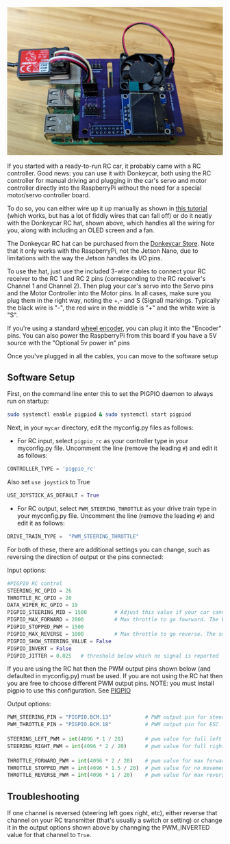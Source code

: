 ![RC Hat for RaspberryPi](../assets/rc_hat.jpg "The Donkey RC Hat for RaspberryPi")

If you started with a ready-to-run RC car, it probably came with a RC controller. Good news: you can use it with Donkeycar, both using the RC controller for manual driving and plugging in the car's servo and motor controller directly into the RaspberryPi without the need for a special motor/servo controller board. 

To do so, you can either wire up it up manually as shown in [this tutorial](rc.md) (which works, but has a lot of fiddly wires that can fall off) or do it neatly with the Donkeycar RC hat, shown above, which handles all the wiring for you, along with including an OLED screen and a fan. 

The Donkeycar RC hat can be purchased from the [Donkeycar Store](https://store.donkeycar.com/products/donkey-car-rc-hat). Note that it only works with the RaspberryPi, not the Jetson Nano, due to limitations with the way the Jetson handles its I/O pins. 

To use the hat, just use the included 3-wire cables to connect your RC receiver to the RC 1 and RC 2 pins (corresponding to the RC receiver's Channel 1 and Channel 2). Then plug your car's servo into the Servo pins and the Motor Controller into the Motor pins. In all cases, make sure you plug them in the right way, noting the +,- and S (Signal) markings. Typically the black wire is "-", the red wire in the middle is "+" and the white wire is "S". 

If you're using a standard [wheel encoder](odometry.md), you can plug it into the "Encoder" pins. You can also power the RaspberryPi from this board if you have a 5V source with the "Optional 5v power in" pins

Once you've plugged in all the cables, you can move to the software setup

## Software Setup

First, on the command line enter this to set the PIGPIO daemon to always run on startup:

```bash
sudo systemctl enable pigpiod & sudo systemctl start pigpiod
```

Next, in your `mycar` directory, edit the myconfig.py files as follows:

* For RC input, select `pigpio_rc` as your controller type in your myconfig.py file. Uncomment the line (remove the leading `#`) and edit it as follows:

```python
CONTROLLER_TYPE = 'pigpio_rc'
```

Also set `use joystick` to True

```python
USE_JOYSTICK_AS_DEFAULT = True
```

* For RC output, select `PWM_STEERING_THROTTLE` as your drive train type in your myconfig.py file. Uncomment the line (remove the leading `#`) and edit it as follows:

```python
DRIVE_TRAIN_TYPE =  "PWM_STEERING_THROTTLE"
```

For both of these, there are additional settings you can change, such as reversing the direction of output or the pins connected: 

Input options:
 
```python
#PIGPIO RC control
STEERING_RC_GPIO = 26
THROTTLE_RC_GPIO = 20
DATA_WIPER_RC_GPIO = 19
PIGPIO_STEERING_MID = 1500         # Adjust this value if your car cannot run in a straight line
PIGPIO_MAX_FORWARD = 2000          # Max throttle to go fowrward. The bigger the faster
PIGPIO_STOPPED_PWM = 1500
PIGPIO_MAX_REVERSE = 1000          # Max throttle to go reverse. The smaller the faster
PIGPIO_SHOW_STEERING_VALUE = False
PIGPIO_INVERT = False
PIGPIO_JITTER = 0.025   # threshold below which no signal is reported
```

If you are using the RC hat then the PWM output pins shown below (and defaulted in myconfig.py) must be used.
If you are not using the RC hat then you are free to choose different PWM output pins.
NOTE: you must install pigpio to use this configuration.  See [PIGPIO](pins.md#PIGPIO)

Output options:

```python
PWM_STEERING_PIN = "PIGPIO.BCM.13"           # PWM output pin for steering servo
PWM_THROTTLE_PIN = "PIGPIO.BCM.18"           # PWM output pin for ESC

STEERING_LEFT_PWM = int(4096 * 1 / 20)       # pwm value for full left steering (1ms pulse)
STEERING_RIGHT_PWM = int(4096 * 2 / 20)      # pwm value for full right steering (2ms pulse)

THROTTLE_FORWARD_PWM = int(4096 * 2 / 20)    # pwm value for max forward (2ms pulse)
THROTTLE_STOPPED_PWM = int(4096 * 1.5 / 20)  # pwm value for no movement (1.5ms pulse)
THROTTLE_REVERSE_PWM = int(4096 * 1 / 20)    # pwm value for max reverse throttle (1ms pulse)
```

## Troubleshooting

If one channel is reversed (steering left goes right, etc), either reverse that channel on your RC transmitter (that's usually a switch or setting) or change it in the output options shown above by channging the PWM_INVERTED value for that channel to `True`.

